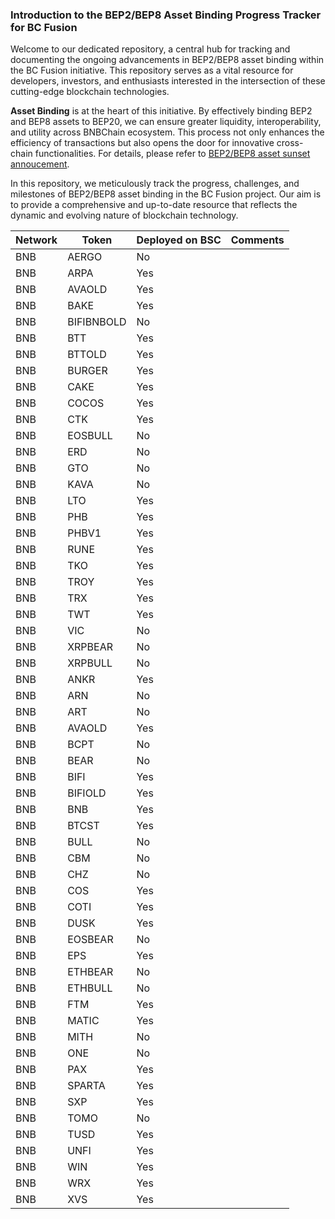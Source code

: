 ### Introduction to the BEP2/BEP8 Asset Binding Progress Tracker for BC Fusion

Welcome to our dedicated repository, a central hub for tracking and documenting the ongoing advancements in BEP2/BEP8 asset binding within the BC Fusion initiative. This repository serves as a vital resource for developers, investors, and enthusiasts interested in the intersection of these cutting-edge blockchain technologies.

**Asset Binding** is at the heart of this initiative. By effectively binding BEP2 and BEP8 assets to BEP20, we can ensure greater liquidity, interoperability, and utility across BNBChain ecosystem. This process not only enhances the efficiency of transactions but also opens the door for innovative cross-chain functionalities. For details, please refer to [BEP2/BEP8 asset sunset annoucement](https://www.bnbchain.org/en/blog/bep2-bep8-asset-sunset-announcement).

In this repository, we meticulously track the progress, challenges, and milestones of BEP2/BEP8 asset binding in the BC Fusion project. Our aim is to provide a comprehensive and up-to-date resource that reflects the dynamic and evolving nature of blockchain technology.

| **Network** | **Token**  | **Deployed on BSC** | Comments |
| ----------- | ---------- | ------------------- | -------- |
| BNB         | AERGO      | No                  |          |
| BNB         | ARPA       | Yes                 |          |
| BNB         | AVAOLD     | Yes                 |          |
| BNB         | BAKE       | Yes                 |          |
| BNB         | BIFIBNBOLD | No                  |          |
| BNB         | BTT        | Yes                 |          |
| BNB         | BTTOLD     | Yes                 |          |
| BNB         | BURGER     | Yes                 |          |
| BNB         | CAKE       | Yes                 |          |
| BNB         | COCOS      | Yes                 |          |
| BNB         | CTK        | Yes                 |          |
| BNB         | EOSBULL    | No                  |          |
| BNB         | ERD        | No                  |          |
| BNB         | GTO        | No                  |          |
| BNB         | KAVA       | No                  |          |
| BNB         | LTO        | Yes                 |          |
| BNB         | PHB        | Yes                 |          |
| BNB         | PHBV1      | Yes                 |          |
| BNB         | RUNE       | Yes                 |          |
| BNB         | TKO        | Yes                 |          |
| BNB         | TROY       | Yes                 |          |
| BNB         | TRX        | Yes                 |          |
| BNB         | TWT        | Yes                 |          |
| BNB         | VIC        | No                  |          |
| BNB         | XRPBEAR    | No                  |          |
| BNB         | XRPBULL    | No                  |          |
| BNB         | ANKR       | Yes                 |          |
| BNB         | ARN        | No                  |          |
| BNB         | ART        | No                  |          |
| BNB         | AVAOLD     | Yes                 |          |
| BNB         | BCPT       | No                  |          |
| BNB         | BEAR       | No                  |          |
| BNB         | BIFI       | Yes                 |          |
| BNB         | BIFIOLD    | Yes                 |          |
| BNB         | BNB        | Yes                 |          |
| BNB         | BTCST      | Yes                 |          |
| BNB         | BULL       | No                  |          |
| BNB         | CBM        | No                  |          |
| BNB         | CHZ        | No                  |          |
| BNB         | COS        | Yes                 |          |
| BNB         | COTI       | Yes                 |          |
| BNB         | DUSK       | Yes                 |          |
| BNB         | EOSBEAR    | No                  |          |
| BNB         | EPS        | Yes                 |          |
| BNB         | ETHBEAR    | No                  |          |
| BNB         | ETHBULL    | No                  |          |
| BNB         | FTM        | Yes                 |          |
| BNB         | MATIC      | Yes                 |          |
| BNB         | MITH       | No                  |          |
| BNB         | ONE        | No                  |          |
| BNB         | PAX        | Yes                 |          |
| BNB         | SPARTA     | Yes                 |          |
| BNB         | SXP        | Yes                 |          |
| BNB         | TOMO       | No                  |          |
| BNB         | TUSD       | Yes                 |          |
| BNB         | UNFI       | Yes                 |          |
| BNB         | WIN        | Yes                 |          |
| BNB         | WRX        | Yes                 |          |
| BNB         | XVS        | Yes                 |          |

